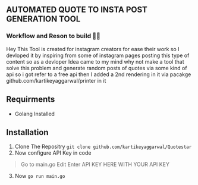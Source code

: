 ## AUTOMATED QUOTE TO INSTA POST GENERATION TOOL
### Workflow and Reson to build 👨‍💻
Hey This Tool is created for instagram creators for ease their work so I devloped it by inspiring from some of instagram pages posting this type of content so as a devloper Idea came to my mind why not make a tool that solve this problem and generate random posts of quotes via some kind of api so i got refer to a free api then I added a 2nd rendering in it via pacakge github.com/kartikeyaggarwal/printer in it 

## Requirments 
- Golang Installed

##  Installation
1. Clone The Repositry 
`git clone github.com/kartikeyaggarwal/Quotestar`
2. Now configure API Key in code 

> Go to main.go
> Edit Enter API KEY HERE WITH YOUR API KEY

3. Now  `go run main.go`


